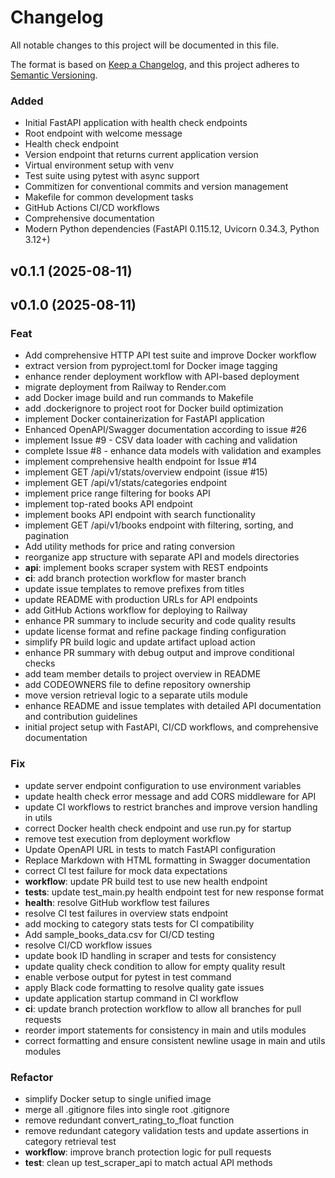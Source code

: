 # Changelog

All notable changes to this project will be documented in this file.

The format is based on [Keep a Changelog](https://keepachangelog.com/en/1.0.0/),
and this project adheres to [Semantic Versioning](https://semver.org/spec/v2.0.0.html).


### Added
- Initial FastAPI application with health check endpoints
- Root endpoint with welcome message
- Health check endpoint
- Version endpoint that returns current application version
- Virtual environment setup with venv
- Test suite using pytest with async support
- Commitizen for conventional commits and version management
- Makefile for common development tasks
- GitHub Actions CI/CD workflows
- Comprehensive documentation
- Modern Python dependencies (FastAPI 0.115.12, Uvicorn 0.34.3, Python 3.12+)
## v0.1.1 (2025-08-11)

## v0.1.0 (2025-08-11)

### Feat

- Add comprehensive HTTP API test suite and improve Docker workflow
- extract version from pyproject.toml for Docker image tagging
- enhance render deployment workflow with API-based deployment
- migrate deployment from Railway to Render.com
- add Docker image build and run commands to Makefile
- add .dockerignore to project root for Docker build optimization
- implement Docker containerization for FastAPI application
- Enhanced OpenAPI/Swagger documentation according to issue #26
- implement Issue #9 - CSV data loader with caching and validation
- complete Issue #8 - enhance data models with validation and examples
- implement comprehensive health endpoint for Issue #14
- implement GET /api/v1/stats/overview endpoint (issue #15)
- implement GET /api/v1/stats/categories endpoint
- implement price range filtering for books API
- implement top-rated books API endpoint
- implement books API endpoint with search functionality
- implement GET /api/v1/books endpoint with filtering, sorting, and pagination
- Add utility methods for price and rating conversion
- reorganize app structure with separate API and models directories
- **api**: implement books scraper system with REST endpoints
- **ci**: add branch protection workflow for master branch
- update issue templates to remove prefixes from titles
- update README with production URLs for API endpoints
- add GitHub Actions workflow for deploying to Railway
- enhance PR summary to include security and code quality results
- update license format and refine package finding configuration
- simplify PR build logic and update artifact upload action
- enhance PR summary with debug output and improve conditional checks
- add team member details to project overview in README
- add CODEOWNERS file to define repository ownership
- move version retrieval logic to a separate utils module
- enhance README and issue templates with detailed API documentation and contribution guidelines
- initial project setup with FastAPI, CI/CD workflows, and comprehensive documentation

### Fix

- update server endpoint configuration to use environment variables
- update health check error message and add CORS middleware for API
- update CI workflows to restrict branches and improve version handling in utils
- correct Docker health check endpoint and use run.py for startup
- remove test execution from deployment workflow
- Update OpenAPI URL in tests to match FastAPI configuration
- Replace Markdown with HTML formatting in Swagger documentation
- correct CI test failure for mock data expectations
- **workflow**: update PR build test to use new health endpoint
- **tests**: update test_main.py health endpoint test for new response format
- **health**: resolve GitHub workflow test failures
- resolve CI test failures in overview stats endpoint
- add mocking to category stats tests for CI compatibility
- Add sample_books_data.csv for CI/CD testing
- resolve CI/CD workflow issues
- update book ID handling in scraper and tests for consistency
- update quality check condition to allow for empty quality result
- enable verbose output for pytest in test command
- apply Black code formatting to resolve quality gate issues
- update application startup command in CI workflow
- **ci**: update branch protection workflow to allow all branches for pull requests
- reorder import statements for consistency in main and utils modules
- correct formatting and ensure consistent newline usage in main and utils modules

### Refactor

- simplify Docker setup to single unified image
- merge all .gitignore files into single root .gitignore
- remove redundant convert_rating_to_float function
- remove redundant category validation tests and update assertions in category retrieval test
- **workflow**: improve branch protection logic for pull requests
- **test**: clean up test_scraper_api to match actual API methods
